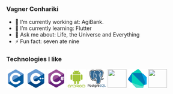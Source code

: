 
### Vagner Conhariki
<p>
  <a href="https://spotify-github-profile.vercel.app/api/view?uid=vconhariki&redirect=true">
    
  </a>

- 🔭 I’m currently working at: AgiBank.
- 🌱 I’m currently learning: Flutter
- 💬 Ask me about: Life, the Universe and Everything
- ⚡ Fun fact: seven ate nine
</p>

### Technologies I like
<a><img src="https://raw.githubusercontent.com/devicons/devicon/master/icons/c/c-original.svg" width="50px" height="50px"/></a>
<a><img src="https://github.com/devicons/devicon/blob/master/icons/cplusplus/cplusplus-original.svg" width="50px" height="50px"/></a>
<a><img src="https://github.com/devicons/devicon/blob/master/icons/csharp/csharp-original.svg" width="50px" height="50px"/></a>
<a><img src="https://github.com/devicons/devicon/blob/master/icons/android/android-plain-wordmark.svg" width="50px" height="50px"/></a>
<a><img src="https://github.com/devicons/devicon/blob/master/icons/postgresql/postgresql-original-wordmark.svg" width="50px" height="50px"/></a>
<a><img src="https://upload.wikimedia.org/wikipedia/commons/thumb/e/ee/.NET_Core_Logo.svg/768px-.NET_Core_Logo.svg.png" width="50px" height="50px"/></a>
<a><img src="https://github.com/VConhariki/id_app/blob/master/assets/dart_logo.png" width="50px" height="50px"/></a>
<a><img src="[https://github.com/VConhariki/id_app/blob/master/assets/dart_logo.png](https://www.google.com/url?sa=i&url=https%3A%2F%2Fwww.svgrepo.com%2Fsvg%2F353751%2Fflutter&psig=AOvVaw3t9aiAgNe_mdWgiCOULLoZ&ust=1696025885902000&source=images&cd=vfe&opi=89978449&ved=0CBEQjRxqFwoTCJjVyvWqzoEDFQAAAAAdAAAAABAI)https://www.google.com/url?sa=i&url=https%3A%2F%2Fwww.svgrepo.com%2Fsvg%2F353751%2Fflutter&psig=AOvVaw3t9aiAgNe_mdWgiCOULLoZ&ust=1696025885902000&source=images&cd=vfe&opi=89978449&ved=0CBEQjRxqFwoTCJjVyvWqzoEDFQAAAAAdAAAAABAI" width="50px" height="50px"/></a>
<br>
<br>
